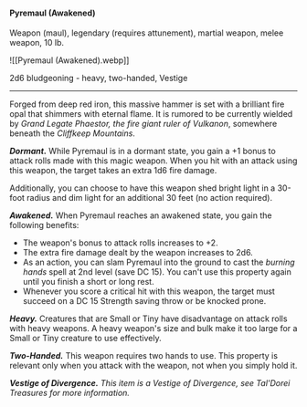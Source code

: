 #### Pyremaul (Awakened)

Weapon (maul), legendary (requires attunement), martial weapon, melee weapon, 10 lb.

![[Pyremaul (Awakened).webp]]

2d6 bludgeoning  - heavy, two-handed, Vestige

---

Forged from deep red iron, this massive hammer is set with a brilliant fire opal that shimmers with eternal flame. It is rumored to be currently wielded by *Grand Legate Phaestor, the fire giant ruler of Vulkanon*, somewhere beneath the *Cliffkeep Mountains*.

***Dormant.*** While Pyremaul is in a dormant state, you gain a +1 bonus to attack rolls made with this magic weapon. When you hit with an attack using this weapon, the target takes an extra 1d6 fire damage.

Additionally, you can choose to have this weapon shed bright light in a 30-foot radius and dim light for an additional 30 feet (no action required).

***Awakened.*** When Pyremaul reaches an awakened state, you gain the following benefits:

- The weapon's bonus to attack rolls increases to +2.
- The extra fire damage dealt by the weapon increases to 2d6.
- As an action, you can slam Pyremaul into the ground to cast the *burning hands* spell at 2nd level (save DC 15). You can't use this property again until you finish a short or long rest.
- Whenever you score a critical hit with this weapon, the target must succeed on a DC 15 Strength saving throw or be knocked prone.

***Heavy.*** Creatures that are Small or Tiny have disadvantage on attack rolls with heavy weapons. A heavy weapon's size and bulk make it too large for a Small or Tiny creature to use effectively.

***Two-Handed.*** This weapon requires two hands to use. This property is relevant only when you attack with the weapon, not when you simply hold it.

***Vestige of Divergence.*** *This item is a Vestige of Divergence, see *Tal'Dorei Treasures* for more information.*